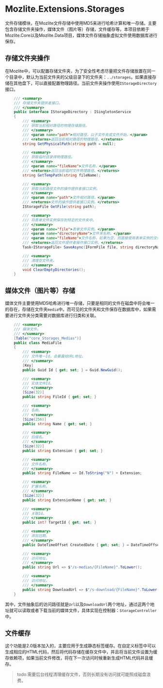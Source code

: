 # Mozlite.Extensions.Storages

文件存储模块，在Mozlite文件存储中使用MD5来进行哈希计算和唯一存储。主要包含存储文件夹操作，媒体文件（图片等）存储，文件缓存等。本项目依赖于Mozlite.Core以及Mozlite.Data项目，媒体文件存储抽象虚拟文件使用数据库进行保存。

## 存储文件夹操作

在Mozlite中，可以配置存储文件夹，为了安全性考虑尽量把文件存储放置在同一个目录中，默认为当前文件夹的父级目录下的文件夹：`../storages`。如果直接存储在其他盘下，可以直接配置物理路径。当前文件夹操作使用`IStorageDirectory`接口。

```csharp
    /// <summary>
    /// 存储文件夹提供者接口。
    /// </summary>
    public interface IStorageDirectory : ISingletonService
    {
        /// <summary>
        /// 获取当前相对路径的物理存储路径。
        /// </summary>
        /// <param name="path">相对路径，以子文件夹或文件开始。</param>
        /// <returns>返回当前相对路径的物理路径。</returns>
        string GetPhysicalPath(string path = null);

        /// <summary>
        /// 获取临时目录得物理路径。
        /// </summary>
        /// <param name="fileName">文件名称。</param>
        /// <returns>返回当前临时文件物理路径。</returns>
        string GetTempPath(string fileName);

        /// <summary>
        /// 获取当前路径文件的操作提供者接口实例。
        /// </summary>
        /// <param name="path">文件相对路径。</param>
        /// <returns>文件的操作提供者接口实例。</returns>
        IStorageFile GetFile(string path);

        /// <summary>
        /// 将表单文件实例保存到特定的文件夹中。
        /// </summary>
        /// <param name="file">表单文件实例。</param>
        /// <param name="directoryName">文件夹名称。</param>
        /// <param name="fileName">文件名称，如果为空，则直接使用表单实例的文件名。</param>
        /// <returns>返回文件提供者操作接口实例。</returns>
        Task<IStorageFile> SaveAsync(IFormFile file, string directoryName, string fileName = null);

        /// <summary>
        /// 清理空文件夹。
        /// </summary>
        void ClearEmptyDirectories();
    }
```

## 媒体文件（图片等）存储

媒体文件主要使用MD5哈希进行唯一存储，只要是相同的文件在磁盘中将会唯一的存在，存储在文件夹`media`中。而可见的文件夹和文件保存在数据库中，如果需要进行文件夹分类需要对数据库进行归类和关联。

```csharp
    /// <summary>
    /// 媒体文件。
    /// </summary>
    [Table("core_Storages_Medias")]
    public class MediaFile
    {
        /// <summary>
        /// 文件唯一Id，会暴露给URL地址。
        /// </summary>
        [Key]
        public Guid Id { get; set; } = Guid.NewGuid();

        /// <summary>
        /// 实体文件Id。
        /// </summary>
        [Size(32)]
        public string FileId { get; set; }

        /// <summary>
        /// 名称。
        /// </summary>
        [Size(256)]
        public string Name { get; set; }

        /// <summary>
        /// 后缀名。
        /// </summary>
        [Size(32)]
        public string Extension { get; set; }

        /// <summary>
        /// 文件名称。
        /// </summary>
        public string FileName => Id.ToString("N") + Extension;

        /// <summary>
        /// 扩展名称。
        /// </summary>
        [Size(32)]
        public string ExtensionName { get; set; }

        /// <summary>
        /// 关联Id。
        /// </summary>
        public int? TargetId { get; set; }

        /// <summary>
        /// 添加日期。
        /// </summary>
        public DateTimeOffset CreatedDate { get; set; } = DateTimeOffset.Now;

        /// <summary>
        /// 访问地址。
        /// </summary>
        public string Url => $"/s-medias/{FileName}".ToLower();

        /// <summary>
        /// 访问地址。
        /// </summary>
        public string DownloadUrl => $"/s-download/{FileName}".ToLower();
    }
```

其中，文件抽象后的访问路径就是`Url`以及`DownloadUrl`两个地址，通过这两个地址就可以读取或者下载当前的媒体文件，具体实现在控制器：`StorageController`中。

## 文件缓存

这个功能是2.0版本加入的，主要应用于生成静态标签缓存。在自定义标签中可以生成相应的HTML代码，然后将代码存储在缓存文件中，并且将当前文件设置为缓存依赖项，如果当前文件修改，将在下一次访问时候重新生成HTML代码并且缓存。

> todo:需要后台线程清理缓存文件，否则长期没有访问就可能照成磁盘浪费。


